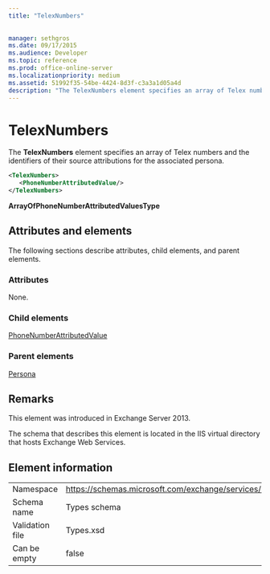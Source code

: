 ```yaml
---
title: "TelexNumbers"
 
 
manager: sethgros
ms.date: 09/17/2015
ms.audience: Developer
ms.topic: reference
ms.prod: office-online-server
ms.localizationpriority: medium
ms.assetid: 51992f35-54be-4424-8d3f-c3a3a1d05a4d
description: "The TelexNumbers element specifies an array of Telex numbers and the identifiers of their source attributions for the associated persona."
---
```


# TelexNumbers

The **TelexNumbers** element specifies an array of Telex numbers and the identifiers of their source attributions for the associated persona. 
  
```XML
<TelexNumbers>
   <PhoneNumberAttributedValue/>
</TelexNumbers>
```

 **ArrayOfPhoneNumberAttributedValuesType**
## Attributes and elements

The following sections describe attributes, child elements, and parent elements.
  
### Attributes

None.
  
### Child elements

[PhoneNumberAttributedValue](phonenumberattributedvalue.md)
  
### Parent elements

[Persona](persona.md)
  
## Remarks

This element was introduced in Exchange Server 2013.
  
The schema that describes this element is located in the IIS virtual directory that hosts Exchange Web Services.
  
## Element information

|||
|:-----|:-----|
|Namespace  <br/> |https://schemas.microsoft.com/exchange/services/2006/types  <br/> |
|Schema name  <br/> |Types schema  <br/> |
|Validation file  <br/> |Types.xsd  <br/> |
|Can be empty  <br/> |false  <br/> |
   

